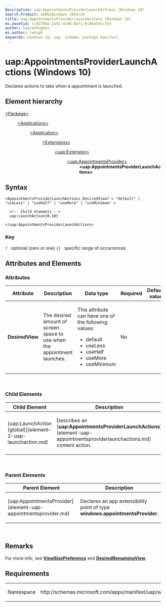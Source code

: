 ```yaml
---
Description: uap:AppointmentsProviderLaunchActions (Windows 10)
Search.Product: eADQiWindows 10XVcnh
title: uap:AppointmentsProviderLaunchActions (Windows 10)
ms.assetid: cc9178da-2a91-4c00-8af1-6c86a54cc7e3
author: laurenhughes
ms.author: lahugh
keywords: windows 10, uwp, schema, package manifest
---
```


# uap:AppointmentsProviderLaunchActions (Windows 10)


Declares actions to take when a appointment is launched.

## Element hierarchy

<dl>
<dt><a href="element-package.md">&lt;Package&gt;</a></dt>
<dd>
<dl>
<dt><a href="element-applications.md">&lt;Applications&gt;</a></dt>
<dd>
<dl>
<dt><a href="element-application.md">&lt;Application&gt;</a></dt>
<dd>
<dl>
<dt><a href="element-1-extensions.md">&lt;Extensions&gt;</a></dt>
<dd>
<dl>
<dt><a href="element-uap-extension.md">&lt;uap:Extension&gt;</a></dt>
<dd>
<dl>
<dt><a href="element-uap-appointmentsprovider.md">&lt;uap:AppointmentsProvider&gt;</a></dt>
<dd><b>&lt;uap:AppointmentsProviderLaunchActions&gt;</b></dd>
</dl>
</dd>
</dl>
</dd>
</dl>
</dd>
</dl>
</dd>
</dl>
</dd>
</dl>

## Syntax

``` syntax
<AppointmentsProviderLaunchActions DesiredView? = "default" | "useLess" | "useHalf" | "useMore" | "useMinimum" >

  <!-- Child elements -->
  uap:LaunchAction{0,10}

</uap:AppointmentsProviderLaunchActions>
```

### Key

`?`   optional (zero or one)
`{}`   specific range of occurrences
## Attributes and Elements


### Attributes

<table>
<colgroup>
<col width="20%" />
<col width="20%" />
<col width="20%" />
<col width="20%" />
<col width="20%" />
</colgroup>
<thead>
<tr class="header">
<th>Attribute</th>
<th>Description</th>
<th>Data type</th>
<th>Required</th>
<th>Default value</th>
</tr>
</thead>
<tbody>
<tr class="odd">
<td><strong>DesiredView</strong></td>
<td><p>The desired amount of screen space to use when the appointment launches.</p></td>
<td><p>This attribute can have one of the following values:</p>
<ul>
<li>default</li>
<li>useLess</li>
<li>useHalf</li>
<li>useMore</li>
<li>useMinimum</li>
</ul></td>
<td>No</td>
<td></td>
</tr>
</tbody>
</table>

 

### Child Elements

<table>
<colgroup>
<col width="50%" />
<col width="50%" />
</colgroup>
<thead>
<tr class="header">
<th>Child Element</th>
<th>Description</th>
</tr>
</thead>
<tbody>
<tr class="odd">
<td>[uap:LaunchAction (global)](element-2-uap-launchaction.md)</td>
<td><p>Describes an [<strong>uap:AppointmentsProviderLaunchActions</strong>](element-uap-appointmentsproviderlaunchactions.md) content action.</p></td>
</tr>
</tbody>
</table>

 

### Parent Elements

<table>
<colgroup>
<col width="50%" />
<col width="50%" />
</colgroup>
<thead>
<tr class="header">
<th>Parent Element</th>
<th>Description</th>
</tr>
</thead>
<tbody>
<tr class="odd">
<td>[uap:AppointmentsProvider](element-uap-appointmentsprovider.md)</td>
<td><p>Declares an app extensibility point of type <strong>windows.appointmentsProvider</strong>.</p></td>
</tr>
</tbody>
</table>

 

## Remarks

For more info, see [**ViewSizePreference**](https://msdn.microsoft.com/library/windows/apps/dn281132) and [**DesiredRemainingView**](https://msdn.microsoft.com/library/windows/apps/dn298314).

## Requirements

<table>
<colgroup>
<col width="50%" />
<col width="50%" />
</colgroup>
<tbody>
<tr class="odd">
<td><p>Namespace</p></td>
<td><p>http://schemas.microsoft.com/appx/manifest/uap/windows10</p></td>
</tr>
</tbody>
</table>

 

 



